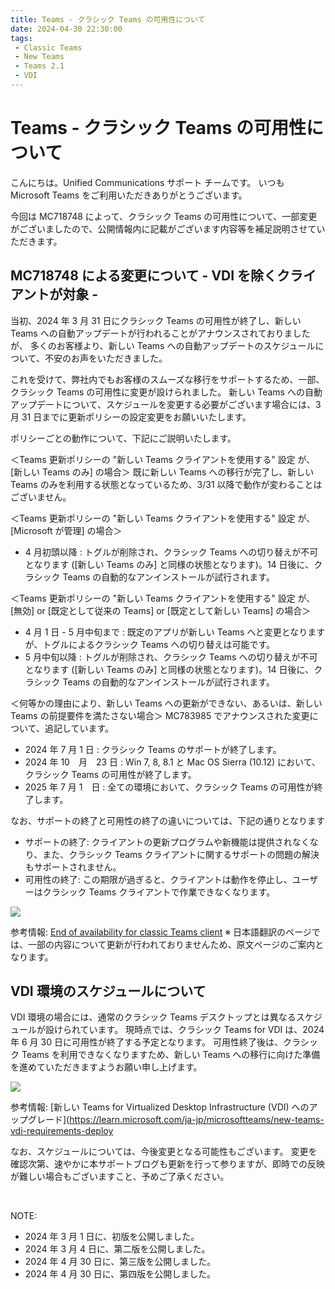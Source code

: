 ```yaml
---
title: Teams - クラシック Teams の可用性について
date: 2024-04-30 22:30:00
tags:
 - Classic Teams
 - New Teams
 - Teams 2.1
 - VDI
---
```

# Teams - クラシック Teams の可用性について 
こんにちは。Unified Communications サポート チームです。
いつも Microsoft Teams をご利用いただきありがとうございます。

今回は MC718748 によって、クラシック Teams の可用性について、一部変更がございましたので、公開情報内に記載がございます内容等を補足説明させていただきます。

## MC718748 による変更について - VDI を除くクライアントが対象 - 
当初、2024 年 3 月 31 日にクラシック Teams の可用性が終了し、新しい Teams への自動アップデートが行われることがアナウンスされておりましたが、
多くのお客様より、新しい Teams への自動アップデートのスケジュールについて、不安のお声をいただきました。

これを受けて、弊社内でもお客様のスムーズな移行をサポートするため、一部、クラシック Teams の可用性に変更が設けられました。
新しい Teams への自動アップデートについて、スケジュールを変更する必要がございます場合には、3 月 31 日までに更新ポリシーの設定変更をお願いいたします。

ポリシーごとの動作について、下記にご説明いたします。

＜Teams 更新ポリシーの "新しい Teams クライアントを使用する" 設定 が、[新しい Teams のみ] の場合＞
既に新しい Teams への移行が完了し、新しい Teams のみを利用する状態となっているため、3/31 以降で動作が変わることはございません。

＜Teams 更新ポリシーの "新しい Teams クライアントを使用する" 設定 が、[Microsoft が管理] の場合＞
  - 4 月初頭以降 : トグルが削除され、クラシック Teams への切り替えが不可となります ([新しい Teams のみ] と同様の状態となります)。14 日後に、クラシック Teams の自動的なアンインストールが試行されます。

＜Teams 更新ポリシーの "新しい Teams クライアントを使用する" 設定 が、[無効] or [既定として従来の Teams] or [既定として新しい Teams] の場合＞
  - 4 月 1 日 - 5 月中旬まで : 既定のアプリが新しい Teams へと変更となりますが、トグルによるクラシック Teams への切り替えは可能です。
  - 5 月中旬以降 : トグルが削除され、クラシック Teams への切り替えが不可となります ([新しい Teams のみ] と同様の状態となります)。14 日後に、クラシック Teams の自動的なアンインストールが試行されます。

＜何等かの理由により、新しい Teams への更新ができない、あるいは、新しい Teams の前提要件を満たさない場合＞
MC783985 でアナウンスされた変更について、追記しています。
  - 2024 年 7 月 1 日 : クラシック Teams のサポートが終了します。
  - 2024 年 10　月　23 日 : Win 7, 8, 8.1 と Mac OS Sierra (10.12) において、クラシック Teams の可用性が終了します。
  - 2025 年 7 月 1　日 : 全ての環境において、クラシック Teams の可用性が終了します。

なお、サポートの終了と可用性の終了の違いについては、下記の通りとなります
  - サポートの終了: クライアントの更新プログラムや新機能は提供されなくなり、また、クラシック Teams クライアントに関するサポートの問題の解決もサポートされません。
  - 可用性の終了: この期限が過ぎると、クライアントは動作を停止し、ユーザーはクラシック Teams クライアントで作業できなくなります。

![](./teams-client-eoa-timeline.png)

参考情報: [End of availability for classic Teams client](https://learn.microsoft.com/en-us/microsoftteams/teams-classic-client-end-of-availability)
※ 日本語翻訳のページでは、一部の内容について更新が行われておりませんため、原文ページのご案内となります。

## VDI 環境のスケジュールについて
VDI 環境の場合には、通常のクラシック Teams デスクトップとは異なるスケジュールが設けられています。
現時点では、クラシック Teams for VDI は、2024 年 6 月 30 日に可用性が終了する予定となります。
可用性終了後は、クラシック Teams を利用できなくなりますため、新しい Teams への移行に向けた準備を進めていただきますようお願い申し上げます。

![](./teams-client-eoa-timeline-vdi.png)

参考情報: [新しい Teams for Virtualized Desktop Infrastructure (VDI) へのアップグレード](https://learn.microsoft.com/ja-jp/microsoftteams/new-teams-vdi-requirements-deploy


なお、スケジュールについては、今後変更となる可能性もございます。
変更を確認次第、速やかに本サポートブログも更新を行って参りますが、即時での反映が難しい場合もございますこと、予めご了承ください。

<br />

NOTE:  
- 2024 年 3 月 1 日に、初版を公開しました。
- 2024 年 3 月 4 日に、第二版を公開しました。
- 2024 年 4 月 30 日に、第三版を公開しました。
- 2024 年 4 月 30 日に、第四版を公開しました。